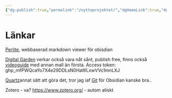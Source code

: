 ```yaml
---
{"dg-publish":true,"permalink":"/nyttoprojektet/","dgHomeLink":true,"dgPassFrontmatter":false,"dgShowBacklinks":false,"dgShowLocalGraph":false,"dgShowInlineTitle":false}
---
```


# Länkar
[Perlite](https://codetea.com/a-webbased-markdown-viewer-optimized-for-obsidian/), webbaserad markdown viewer för obisdian

[Digital Garden](https://github.com/oleeskild/obsidian-digital-garden) verkar också vara nåt sånt, publish free, finns också [videoguide](https://www.youtube.com/watch?v=kg-9n_A4Tf0) med annan mall än första.
Access token: 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


[Quartz](https://www.youtube.com/watch?v=ITiiuBNVue0&t=452s)annat sätt att göra det, tror jag iaf
[Git](https://medium.com/analytics-vidhya/how-i-put-my-mind-under-version-control-24caea37b8a5) för Obsidian kanske bra..

Zotero - va? https://www.zotero.org/ - autom atiskt
